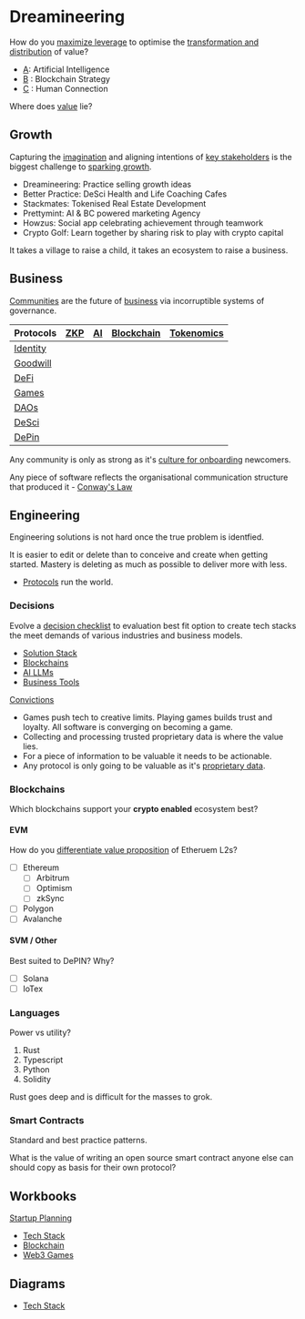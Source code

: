 # Dreamineering

How do you [maximize leverage](https://mm.dreamineering.com/docs/business/business-principles/business-principles-leverage/) to optimise the [transformation and distribution](https://mm.dreamineering.com/docs/engineering/software-engineering/algorithms/routing-algorithm) of value?

- [A](https://github.com/dreamineering/dreamineering/tree/main/ai): Artificial Intelligence
- [B](https://github.com/dreamineering/dreamineering/tree/main/bc) : Blockchain Strategy
- [C](https://github.com/dreamineering/dreamineering/tree/main/connection) : Human Connection

Where does [value](https://mm.dreamineering.com/docs/value/) lie?

## Growth

Capturing the [imagination](https://mm.dreamineering.com/docs/grow/process-flow/flow-dream/) and aligning intentions of [key stakeholders](https://mm.dreamineering.com/docs/people/human-nature/archetypes/) is the biggest challenge to [sparking growth](https://mm.dreamineering.com/docs/grow/growth-experiments/).

- Dreamineering: Practice selling growth ideas
- Better Practice: DeSci Health and Life Coaching Cafes
- Stackmates: Tokenised Real Estate Development
- Prettymint: AI & BC powered marketing Agency
- Howzus: Social app celebrating achievement through teamwork
- Crypto Golf: Learn together by sharing risk to play with crypto capital

It takes a village to raise a child, it takes an ecosystem to raise a business.

## Business

[Communities](https://mm.dreamineering.com/docs/people/networks/culture/) are the future of [business](https://mm.dreamineering.com/docs/business) via incorruptible systems of governance.

| Protocols                                                                                                                                            | [ZKP](https://mm.dreamineering.com/docs/engineering/blockchain-architecture/blockchain-concepts/cryptography/zero-knowledge) | [AI](https://mm.dreamineering.com/docs/engineering/ai-data-engineering/ai-engineering/) | [Blockchain](https://mm.dreamineering.com/docs/engineering/blockchain-architecture/) | [Tokenomics](https://mm.dreamineering.com/docs/value/tokenomics/) |
| ---------------------------------------------------------------------------------------------------------------------------------------------------- | ---------------------------------------------------------------------------------------------------------------------------- | --------------------------------------------------------------------------------------- | ------------------------------------------------------------------------------------ | ----------------------------------------------------------------- |
| [Identity](https://mm.dreamineering.com/docs/business/business-principles/web3-principles/web3-principle-decentralised-identity)                     |                                                                                                                              |                                                                                         |                                                                                      |                                                                   |
| [Goodwill](https://mm.dreamineering.com/docs/business/business-functions/revenue/marketing/marketing-activites/marketing-activity-loyalty-programs/) |                                                                                                                              |                                                                                         |                                                                                      |                                                                   |
| [DeFi](https://mm.dreamineering.com/docs/value/tokenomics/tokenomics-defi/defi-primitives/)                                                          |                                                                                                                              |                                                                                         |                                                                                      |                                                                   |
| [Games](https://mm.dreamineering.com/docs/grow/play-to-grow/)                                                                                        |                                                                                                                              |                                                                                         |                                                                                      |                                                                   |
| [DAOs](https://mm.dreamineering.com/docs/people/networks/network-states/)                                                                            |                                                                                                                              |                                                                                         |                                                                                      |                                                                   |
| [DeSci](https://mm.dreamineering.com/docs/science/platform-desci)                                                                                    |                                                                                                                              |                                                                                         |                                                                                      |                                                                   |
| [DePin](https://mm.dreamineering.com/docs/engineering/depin-engineering/)                                                                            |                                                                                                                              |                                                                                         |                                                                                      |                                                                   |

Any community is only as strong as it's [culture for onboarding](https://mm.dreamineering.com/docs/people/networks/culture/onboarding) newcomers.

Any piece of software reflects the organisational communication structure that produced it - [Conway's Law](https://mm.dreamineering.com/docs/grow/decision-process/engineering-laws/#conways-law)

## Engineering

Engineering solutions is not hard once the true problem is identfied.

It is easier to edit or delete than to conceive and create when getting started. Mastery is deleting as much as possible to deliver more with less.

- [Protocols](https://mm.dreamineering.com/docs/engineering/process-engineering/) run the world.

### Decisions

Evolve a [decision checklist](https://mm.dreamineering.com/docs/engineering/software-engineering/tech-stack/tech-stack-decisions/) to evaluation best fit option to create tech stacks the meet demands of various industries and business models.

- [Solution Stack](https://mm.dreamineering.com/docs/engineering/software-engineering/tech-stack/)
- [Blockchains](https://mm.dreamineering.com/docs/engineering/blockchain-architecture/blockchain-stack-decisions/)
- [AI LLMs](https://mm.dreamineering.com/docs/engineering/ai-data-engineering/ai-engineering/ai-llms/)
- [Business Tools](https://mm.dreamineering.com/docs/business/business-functions/revenue/product-mgt/)

[Convictions](https://mm.dreamineering.com/docs/grow/decision-process/decision-perspective/big-picture-convictions)

- Games push tech to creative limits. Playing games builds trust and loyalty. All software is converging on becoming a game.
- Collecting and processing trusted proprietary data is where the value lies.
- For a piece of information to be valuable it needs to be actionable.
- Any protocol is only going to be valuable as it's [proprietary data](https://mm.dreamineering.com/docs/engineering/software-engineering/algorithms/routing-algorithm).

### Blockchains

Which blockchains support your **crypto enabled** ecosystem best?

#### EVM

How do you [differentiate value proposition](https://mm.dreamineering.com/docs/business/business-functions/revenue/sales/sales-pitch) of Etheruem L2s?

- [ ] Ethereum
  - [ ] Arbitrum
  - [ ] Optimism
  - [ ] zkSync
- [ ] Polygon
- [ ] Avalanche

#### SVM / Other

Best suited to DePIN? Why?

- [ ] Solana
- [ ] IoTex

### Languages

Power vs utility?

1. Rust
2. Typescript
3. Python
4. Solidity

Rust goes deep and is difficult for the masses to grok.

### Smart Contracts

Standard and best practice patterns.

What is the value of writing an open source smart contract anyone else can should copy as basis for their own protocol?

## Workbooks

[Startup Planning](https://docs.google.com/spreadsheets/d/10zBw2LruDEmkBAA9GFVfBaG3UtkOMItr-44CvIxb1VQ/edit#gid=1021038640)

- [Tech Stack](https://docs.google.com/spreadsheets/d/1XiA_gfU_TkQXlEqVEiVLUUjKmyAZM3rirlJ5EUjJl9Y/edit#gid=1797190969)
- [Blockchain](https://docs.google.com/spreadsheets/d/16pqE_E4FzNbsqn-ACxkYfhCyBg3M9kQGcySUM3zw73M/edit#gid=1322132351)
- [Web3 Games](https://docs.google.com/spreadsheets/d/1l74VNspBM_3HjBq0oXZzoe1t-EPhKZPsH6FjRokM7cY/edit#gid=745206562)

## Diagrams

- [Tech Stack](https://www.figma.com/file/SR3Xg7a8tElFPLoovsqwUO/technology-stack?type=whiteboard&node-id=260-1322&t=6q447RjvecYVn1fG-4)
